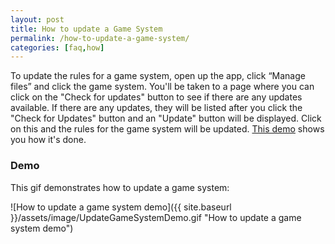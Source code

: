 ```yaml
---
layout: post
title: How to update a Game System
permalink: /how-to-update-a-game-system/
categories: [faq,how]
---
```


To update the rules for a game system, open up the app, click “Manage files” and click the game system. You'll be taken to a page where you can click on the "Check for updates" button to see if there are any updates available. If there are any updates, they will be listed after you click the "Check for Updates" button and an "Update" button will be displayed. Click on this and the rules for the game system will be updated. [This demo](/how-to-update-a-game-system/#demo) shows you how it's done.

### Demo
This gif demonstrates how to update a game system:

![How to update a game system demo]({{ site.baseurl }}/assets/image/UpdateGameSystemDemo.gif "How to update a game system demo")
